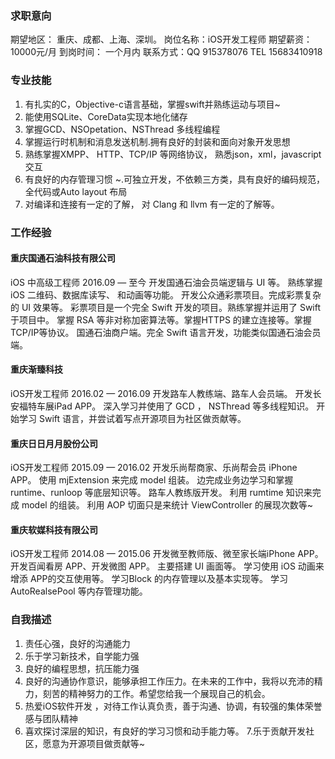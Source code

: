 
### 求职意向
期望地区： 重庆、成都、上海、深圳。
岗位名称：iOS开发工程师
期望薪资：10000元/月
到岗时间： 一个月内
联系方式：QQ 915378076 
TEL 15683410918

### 专业技能
1. 有扎实的C，Objective-c语言基础，掌握swift并熟练运动与项目~
2. 能使用SQLite、CoreData实现本地化储存
3. 掌握GCD、NSOpetation、NSThread 多线程编程
4. 掌握运行时机制和消息发送机制.拥有良好的封装和面向对象开发思想 
5. 熟练掌握XMPP、 HTTP、TCP/IP 等网络协议， 熟悉json，xml，javascript交互
6. 有良好的内存管理习惯 ~.可独立开发，不依赖三方类，具有良好的编码规范，全代码或Auto layout 布局
7. 对编译和连接有一定的了解， 对 Clang 和 llvm 有一定的了解等。


### 工作经验
#### 重庆国通石油科技有限公司
iOS 中高级工程师
2016.09 — 至今
开发国通石油会员端逻辑与 UI 等。
熟练掌握iOS 二维码、数据库读写、 和动画等功能。
开发公众通彩票项目。完成彩票复杂的 UI 效果等。
彩票项目是一个完全 Swift 开发的项目。熟练掌握并运用了 Swift于项目中。
掌握 RSA 等非对称加密算法等。掌握HTTPS 的建立连接等。掌握TCP/IP等协议。
国通石油商户端。完全 Swift 语言开发，功能类似国通石油会员端。

#### 重庆渐臻科技
iOS开发工程师
2016.02 — 2016.09
开发路车人教练端、路车人会员端。
开发长安福特车展iPad APP。
深入学习并使用了 GCD ， NSThread 等多线程知识。
开始学习 Swift 语言，并尝试着写点开源项目为社区做贡献等。

#### 重庆日日月月股份公司
iOS开发工程师
2015.09 — 2016.02
开发乐尚帮商家、乐尚帮会员 iPhone APP。
使用 mjExtension 来完成 model 组装。
边完成业务边学习和掌握 runtime、runloop 等底层知识等。
路车人教练版开发。 利用 rumtime 知识来完成 model 的组装。
利用 AOP 切面只是来统计 ViewController 的展现次数等~


#### 重庆软媒科技有限公司
iOS开发工程师
2014.08 — 2015.06
开发微至教师版、微至家长端iPhone APP。
开发百闻看房 APP、开发微图 APP。
主要搭建 UI 画面等。 学习使用 iOS 动画来增添 APP的交互使用等。
学习Block 的内存管理以及基本实现等。
学习 AutoRealsePool 等内存管理功能。

### 自我描述
1. 责任心强，良好的沟通能力
2. 乐于学习新技术，自学能力强
3. 良好的编程思想，抗压能力强
4. 良好的沟通协作意识，能够承担工作压力。在未来的工作中，我将以充沛的精力，刻苦的精神努力的工作。希望您给我一个展现自己的机会。
5. 热爱iOS软件开发 ，对待工作认真负责，善于沟通、协调，有较强的集体荣誉感与团队精神
6. 喜欢探讨深层的知识，有良好的学习习惯和动手能力等。
7.乐于贡献开发社区，愿意为开源项目做贡献等~
